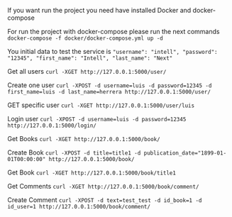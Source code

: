 If you want run the project you need have installed Docker and docker-compose

For run the project with docker-compose please run the next commands
`docker-compose -f docker/docker-compose.yml up -d`

You initial data to test the service is
`"username": "intell",
"password": "12345",
"first_name": "Intell",
"last_name": "Next"`

Get all users
`curl -XGET http://127.0.0.1:5000/user/`

Create one user
`curl -XPOST -d username=luis -d password=12345 -d first_name=luis -d last_name=herrera http://127.0.0.1:5000/user/`

GET specific user
`curl -XGET http://127.0.0.1:5000/user/luis`

Login user
`curl -XPOST -d username=luis -d password=12345 http://127.0.0.1:5000/login/`

Get Books
`curl -XGET http://127.0.0.1:5000/book/`

Create Book
`curl -XPOST -d title=title1 -d publication_date="1899-01-01T00:00:00" http://127.0.0.1:5000/book/`

Get Book
`curl -XGET http://127.0.0.1:5000/book/title1`

Get Comments
`curl -XGET http://127.0.0.1:5000/book/comment/`

Create Comment
`curl -XPOST -d text=test_test -d id_book=1 -d id_user=1 http://127.0.0.1:5000/book/comment/`

